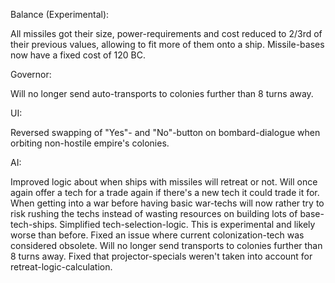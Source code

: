 Balance (Experimental):

All missiles got their size, power-requirements and cost reduced to 2/3rd of their previous values, allowing to fit more of them onto a ship.
Missile-bases now have a fixed cost of 120 BC.

Governor:

Will no longer send auto-transports to colonies further than 8 turns away.

UI:

Reversed swapping of "Yes"- and "No"-button on bombard-dialogue when orbiting non-hostile empire's colonies.

AI:

Improved logic about when ships with missiles will retreat or not.
Will once again offer a tech for a trade again if there's a new tech it could trade it for.
When getting into a war before having basic war-techs will now rather try to risk rushing the techs instead of wasting resources on building lots of base-tech-ships.
Simplified tech-selection-logic. This is experimental and likely worse than before.
Fixed an issue where current colonization-tech was considered obsolete.
Will no longer send transports to colonies further than 8 turns away.
Fixed that projector-specials weren't taken into account for retreat-logic-calculation.
